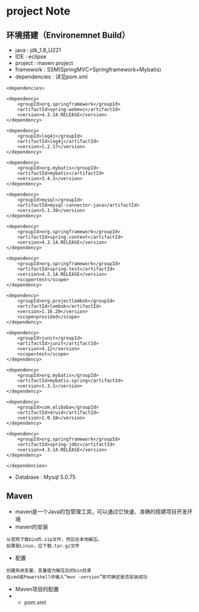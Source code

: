 # project Note
## 环境搭建（Environemnet Build）
* java : jdk_1.8_U221
* IDE : eclipse
* project : maven project
* framework : SSM(SpringMVC+Springframework+Mybatis)
* dependencies : 详见pom.xml
```
<dependencies>

<dependency>
    <groupId>org.springframework</groupId>
    <artifactId>spring-webmvc</artifactId>
    <version>4.3.14.RELEASE</version>
</dependency>

<dependency>
    <groupId>log4j</groupId>
    <artifactId>log4j</artifactId>
    <version>1.2.17</version>
</dependency>

<dependency>
    <groupId>org.mybatis</groupId>
    <artifactId>mybatis</artifactId>
    <version>3.4.1</version>
</dependency>

<dependency>
    <groupId>mysql</groupId>
    <artifactId>mysql-connector-java</artifactId>
    <version>5.1.39</version>
</dependency>

<dependency>
    <groupId>org.springframework</groupId>
    <artifactId>spring-context</artifactId>
    <version>4.3.14.RELEASE</version>
</dependency>

<dependency>
    <groupId>org.springframework</groupId>
    <artifactId>spring-test</artifactId>
    <version>4.3.14.RELEASE</version>
    <scope>test</scope>
</dependency>

<dependency>
    <groupId>org.projectlombok</groupId>
    <artifactId>lombok</artifactId>
    <version>1.16.20</version>
    <scope>provided</scope>
</dependency>

<dependency>
    <groupId>junit</groupId>
    <artifactId>junit</artifactId>
    <version>4.12</version>
    <scope>test</scope>
</dependency>

<dependency>
    <groupId>org.mybatis</groupId>
    <artifactId>mybatis-spring</artifactId>
    <version>1.3.1</version>
</dependency>

<dependency>
    <groupId>com.alibaba</groupId>
    <artifactId>druid</artifactId>
    <version>1.0.18</version>
</dependency>

<dependency>
    <groupId>org.springframework</groupId>
    <artifactId>spring-jdbc</artifactId>
    <version>4.3.14.RELEASE</version>
</dependency>

</dependencies>
```
* Database : Mysql 5.0.75
## Maven
* maven是一个Java的包管理工具，可以通过它快速、准确的搭建项目开发环境
* maven的安装
```
从官网下载bin的.zip文件，然后在本地解压。
如果是Linux，应下载.tar.gz文件
```
* 配置
```
创建系统变量，变量值为解压后的bin目录
在cmd或Powershell中输入“mvn -version”即可确定是否安装成功
```
* Maven项目的配置
* * pom.xml